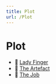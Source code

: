 ```yaml
---
title: Plot
url: /Plot
---
```


# Plot

- 📄 [Lady Finger](./Lady%20Finger)
- 📄 [The Artefact](./The%20Artefact)
- 📄 [The Job](./The%20Job)
